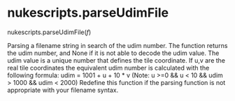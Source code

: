 # nukescripts.parseUdimFile
nukescripts.parseUdimFile(_f_)

Parsing a filename string in search of the udim number. The function returns the udim number, and None if it is not able to decode the udim value.
The udim value is a unique number that defines the tile coordinate. If u,v are the real tile coordinates the equivalent udim number is calculated with the following formula: udim = 1001 + u + 10 * v (Note: u >=0 && u < 10 && udim > 1000 && udim < 2000)
Redefine this function if the parsing function is not appropriate with your filename syntax.